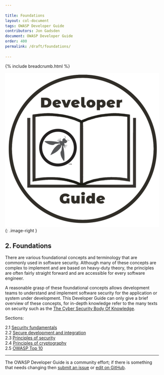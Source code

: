 ```yaml
---

title: Foundations
layout: col-document
tags: OWASP Developer Guide
contributors: Jon Gadsden
document: OWASP Developer Guide
order: 400
permalink: /draft/foundations/

---
```


{% include breadcrumb.html %}

![Developer guide logo](../../assets/images/dg_logo.png "OWASP Developer Guide"){: .image-right }

## 2. Foundations

There are various foundational concepts and terminology that are commonly used in software security.
Although many of these concepts are complex to implement and are based on heavy-duty theory,
the principles are often fairly straight forward and are accessible for every software engineer.

A reasonable grasp of these foundational concepts allows development teams to understand and implement
software security for the application or system under development.
This Developer Guide can only give a brief overview of these concepts,
for in-depth knowledge refer to the many texts on security such as the [The Cyber Security Body Of Knowledge][cbok].

Sections:

2.1 [Security fundamentals](01-security-fundamentals.md)  
2.2 [Secure development and integration](02-secure-development.md)  
2.3 [Principles of security](03-security-principles.md)  
2.4 [Principles of cryptography](04-crypto-principles.md)  
2.5 [OWASP Top 10](05-top-ten.md)  

----

The OWASP Developer Guide is a community effort; if there is something that needs changing
then [submit an issue][issue0400] or [edit on GitHub][edit0400].

[cbok]: https://www.cybok.org/
[edit0400]: https://github.com/OWASP/www-project-developer-guide/blob/main/draft/04-foundations/toc.md
[issue0400]: https://github.com/OWASP/www-project-developer-guide/issues/new?labels=enhancement&template=request.md&title=Update:%2004-foundations/00-toc

